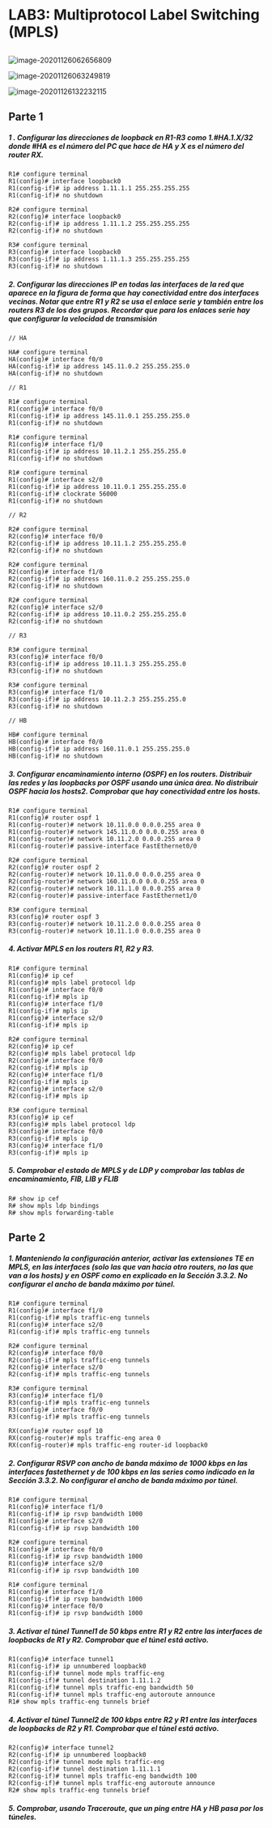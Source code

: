 # LAB3: Multiprotocol Label Switching (MPLS)

## 

![image-20201126062656809](C:\Users\Carlos\AppData\Roaming\Typora\typora-user-images\image-20201126062656809.png)

![image-20201126063249819](C:\Users\Carlos\AppData\Roaming\Typora\typora-user-images\image-20201126063249819.png)

![image-20201126132232115](C:\Users\Carlos\AppData\Roaming\Typora\typora-user-images\image-20201126132232115.png)

## Parte 1

##### 1 . Configurar las direcciones de loopback en R1-R3 como 1.#HA.1.X/32 donde #HA es el número del PC que hace de HA y X es el número del router RX.

````shell
R1# configure terminal
R1(config)# interface loopback0
R1(config-if)# ip address 1.11.1.1 255.255.255.255
R1(config-if)# no shutdown

R2# configure terminal
R2(config)# interface loopback0
R2(config-if)# ip address 1.11.1.2 255.255.255.255
R2(config-if)# no shutdown

R3# configure terminal
R3(config)# interface loopback0
R3(config-if)# ip address 1.11.1.3 255.255.255.255
R3(config-if)# no shutdown
````

##### 2. Configurar las direcciones IP en todas las interfaces de la red que aparece en la figura de forma que hay conectividad entre dos interfaces vecinas. Notar que entre R1 y R2 se usa el enlace serie y también entre los routers R3 de los dos grupos. Recordar que para los enlaces serie hay que configurar la velocidad de transmisión 

````shell
// HA

HA# configure terminal
HA(config)# interface f0/0
HA(config-if)# ip address 145.11.0.2 255.255.255.0
HA(config-if)# no shutdown

// R1

R1# configure terminal
R1(config)# interface f0/0
R1(config-if)# ip address 145.11.0.1 255.255.255.0
R1(config-if)# no shutdown

R1# configure terminal
R1(config)# interface f1/0
R1(config-if)# ip address 10.11.2.1 255.255.255.0
R1(config-if)# no shutdown

R1# configure terminal
R1(config)# interface s2/0
R1(config-if)# ip address 10.11.0.1 255.255.255.0
R1(config-if)# clockrate 56000
R1(config-if)# no shutdown

// R2

R2# configure terminal
R2(config)# interface f0/0
R2(config-if)# ip address 10.11.1.2 255.255.255.0
R2(config-if)# no shutdown

R2# configure terminal
R2(config)# interface f1/0
R2(config-if)# ip address 160.11.0.2 255.255.255.0
R2(config-if)# no shutdown

R2# configure terminal
R2(config)# interface s2/0
R2(config-if)# ip address 10.11.0.2 255.255.255.0
R2(config-if)# no shutdown

// R3

R3# configure terminal
R3(config)# interface f0/0
R3(config-if)# ip address 10.11.1.3 255.255.255.0
R3(config-if)# no shutdown

R3# configure terminal
R3(config)# interface f1/0
R3(config-if)# ip address 10.11.2.3 255.255.255.0
R3(config-if)# no shutdown

// HB

HB# configure terminal
HB(config)# interface f0/0
HB(config-if)# ip address 160.11.0.1 255.255.255.0
HB(config-if)# no shutdown

````



##### 3. Configurar encaminamiento interno (OSPF) en los routers. Distribuir las redes y las loopbacks por OSPF usando una única área. No distribuir OSPF hacia los hosts2. Comprobar que hay conectividad entre los hosts.

````shell
R1# configure terminal
R1(config)# router ospf 1
R1(config-router)# network 10.11.0.0 0.0.0.255 area 0
R1(config-router)# network 145.11.0.0 0.0.0.255 area 0
R1(config-router)# network 10.11.2.0 0.0.0.255 area 0
R1(config-router)# passive-interface FastEthernet0/0

R2# configure terminal
R2(config)# router ospf 2
R2(config-router)# network 10.11.0.0 0.0.0.255 area 0
R2(config-router)# network 160.11.0.0 0.0.0.255 area 0
R2(config-router)# network 10.11.1.0 0.0.0.255 area 0
R2(config-router)# passive-interface FastEthernet1/0

R3# configure terminal
R3(config)# router ospf 3
R3(config-router)# network 10.11.2.0 0.0.0.255 area 0
R3(config-router)# network 10.11.1.0 0.0.0.255 area 0
````

##### 4. Activar MPLS en los routers R1, R2 y R3.

````shell
R1# configure terminal
R1(config)# ip cef
R1(config)# mpls label protocol ldp
R1(config)# interface f0/0
R1(config-if)# mpls ip
R1(config)# interface f1/0
R1(config-if)# mpls ip
R1(config)# interface s2/0
R1(config-if)# mpls ip

R2# configure terminal
R2(config)# ip cef
R2(config)# mpls label protocol ldp
R2(config)# interface f0/0
R2(config-if)# mpls ip
R2(config)# interface f1/0
R2(config-if)# mpls ip
R2(config)# interface s2/0
R2(config-if)# mpls ip

R3# configure terminal
R3(config)# ip cef
R3(config)# mpls label protocol ldp
R3(config)# interface f0/0
R3(config-if)# mpls ip
R3(config)# interface f1/0
R3(config-if)# mpls ip
````

##### 5. Comprobar el estado de MPLS y de LDP y comprobar las tablas de encaminamiento, FIB, LIB y FLIB

````shell
R# show ip cef
R# show mpls ldp bindings
R# show mpls forwarding-table
````



## 

## Parte 2

##### 1. Manteniendo la configuración anterior, activar las extensiones TE en MPLS, en las interfaces (solo las que van hacia otro routers, no las que van a los hosts) y en OSPF como en explicado en la Sección 3.3.2. No configurar el ancho de banda máximo por túnel.

````shell
R1# configure terminal
R1(config)# interface f1/0
R1(config-if)# mpls traffic-eng tunnels
R1(config)# interface s2/0
R1(config-if)# mpls traffic-eng tunnels

R2# configure terminal
R2(config)# interface f0/0
R2(config-if)# mpls traffic-eng tunnels
R2(config)# interface s2/0
R2(config-if)# mpls traffic-eng tunnels

R3# configure terminal
R3(config)# interface f1/0
R3(config-if)# mpls traffic-eng tunnels
R3(config)# interface f0/0
R3(config-if)# mpls traffic-eng tunnels

RX(config)# router ospf 10 
RX(config-router)# mpls traffic-eng area 0
RX(config-router)# mpls traffic-eng router-id loopback0
````

##### 2. Configurar RSVP con ancho de banda máximo de 1000 kbps en las interfaces fastethernet y de 100 kbps en las series como indicado en la Sección 3.3.2. No configurar el ancho de banda máximo por túnel.

```shell
R1# configure terminal
R1(config)# interface f1/0
R1(config-if)# ip rsvp bandwidth 1000
R1(config)# interface s2/0
R1(config-if)# ip rsvp bandwidth 100

R2# configure terminal
R1(config)# interface f0/0
R1(config-if)# ip rsvp bandwidth 1000
R1(config)# interface s2/0
R1(config-if)# ip rsvp bandwidth 100

R1# configure terminal
R1(config)# interface f1/0
R1(config-if)# ip rsvp bandwidth 1000
R1(config)# interface f0/0
R1(config-if)# ip rsvp bandwidth 1000
```

##### 3. Activar el túnel Tunnel1 de 50 kbps entre R1 y R2 entre las interfaces de loopbacks de R1 y R2. Comprobar que el túnel está activo.

````shell
R1(config)# interface tunnel1
R1(config-if)# ip unnumbered loopback0
R1(config-if)# tunnel mode mpls traffic-eng 
R1(config-if)# tunnel destination 1.11.1.2
R1(config-if)# tunnel mpls traffic-eng bandwidth 50
R1(config-if)# tunnel mpls traffic-eng autoroute announce
R1# show mpls traffic-eng tunnels brief
````

##### 4. Activar el túnel Tunnel2 de 100 kbps entre R2 y R1 entre las interfaces de loopbacks de R2 y R1. Comprobar que el túnel está activo.

````shell
R2(config)# interface tunnel2
R2(config-if)# ip unnumbered loopback0
R2(config-if)# tunnel mode mpls traffic-eng 
R2(config-if)# tunnel destination 1.11.1.1
R2(config-if)# tunnel mpls traffic-eng bandwidth 100
R2(config-if)# tunnel mpls traffic-eng autoroute announce
R2# show mpls traffic-eng tunnels brief
````

##### 5. Comprobar, usando Traceroute, que un ping entre HA y HB pasa por los túneles.

````shell

````

